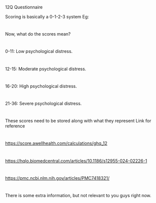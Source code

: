 12Q Questionnaire

Scoring is basically a 0-1-2-3 system
Eg:
#
Now, what do the scores mean?
#
0-11: Low psychological distress.
#
12-15: Moderate psychological distress.
#
16-20: High psychological distress.
#
21-36: Severe psychological distress.
#
These scores need to be stored along with what they represent
Link for reference 
#
https://score.awellhealth.com/calculations/ghq_12
#
https://hqlo.biomedcentral.com/articles/10.1186/s12955-024-02226-1
#
https://pmc.ncbi.nlm.nih.gov/articles/PMC7418321/
#
There is some extra information, but not relevant to you guys right now.

